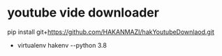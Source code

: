 # youtube vide downloader
pip install git+https://github.com/HAKANMAZI/hakYoutubeDownlaod.git

* virtualenv hakenv  --python 3.8
